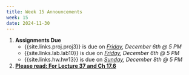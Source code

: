 ```yaml
---
title: Week 15 Announcements
week: 15
date: 2024-11-30
---
```


1. **Assignments Due**
    * {{site.links.proj.proj3}} is due on *<u>Friday</u>, December 6th @ 5 PM*
    * {{site.links.lab.lab10}} is due on *<u>Friday</u>, December 6th @ 5 PM*
    * {{site.links.hw.hw13}} is due on *<u>Sunday</u>, December 8th @ 5 PM*
2. **[Please read: For Lecture 37 and Ch 17.6](https://edstem.org/us/courses/64093/discussion/5782751)**
